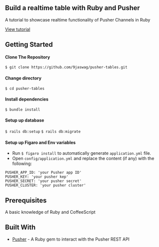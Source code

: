 Build a realtime table with Ruby and Pusher
------

A tutorial to showcase realtime functionality of Pusher Channels in Ruby

[View tutorial](https://pusher.com/tutorials/realtime-table-ruby-rails)


Getting Started
------

#### Clone The Repository
`$ git clone https://github.com/9jaswag/pusher-tables.git`


#### Change directory
`$ cd pusher-tables`

#### Install dependencies
`$ bundle install`

#### Setup up database
`$ rails db:setup`
`$ rails db:migrate`

#### Setup up Figaro and Env variables
- Run `$ figaro install` to automatically generate `application.yml` file.
- Open `config/application.yml` and replace the content (if any) with the following:
```
PUSHER_APP_ID: 'your Pusher app ID'
PUSHER_KEY: 'your pusher kep'
PUSHER_SECRET: 'your pusher secret'
PUSHER_CLUSTER: 'your pusher cluster'
```


Prerequisites
------
A basic knowledge of Ruby and CoffeeScript


Built With
------
- [Pusher](https://pusher.com) - A Ruby gem to interact with the Pusher REST API
